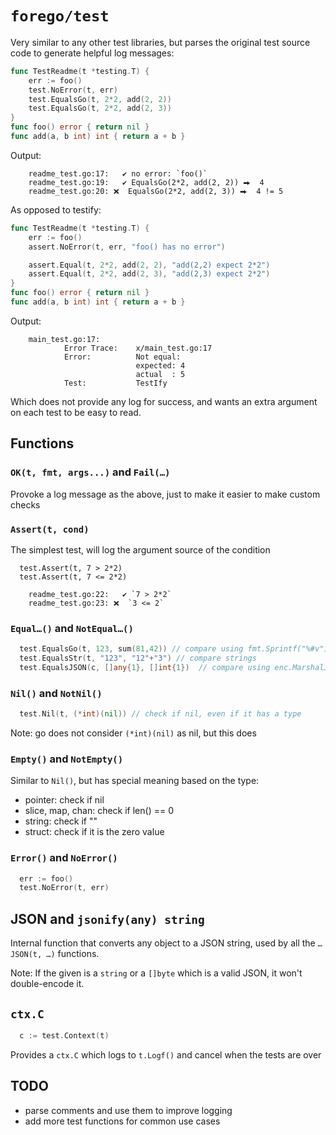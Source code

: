 # `forego/test`

Very similar to any other test libraries, but parses the original test source code to generate helpful log messages:

```go
func TestReadme(t *testing.T) {
	err := foo()
	test.NoError(t, err)
	test.EqualsGo(t, 2*2, add(2, 2))
	test.EqualsGo(t, 2*2, add(2, 3))
}
func foo() error { return nil }
func add(a, b int) int { return a + b }
```

Output:
```
    readme_test.go:17:   ✔ no error: `foo()`
    readme_test.go:19:   ✔ EqualsGo(2*2, add(2, 2)) ⮕  4
    readme_test.go:20: ❌  EqualsGo(2*2, add(2, 3)) ⮕  4 != 5
```

As opposed to testify:

```go
func TestReadme(t *testing.T) {
	err := foo()
	assert.NoError(t, err, "foo() has no error")

	assert.Equal(t, 2*2, add(2, 2), "add(2,2) expect 2*2")
	assert.Equal(t, 2*2, add(2, 3), "add(2,3) expect 2*2")
}
func foo() error { return nil }
func add(a, b int) int { return a + b }
```

Output:
```
    main_test.go:17: 
        	Error Trace:	x/main_test.go:17
        	Error:      	Not equal: 
        	            	expected: 4
        	            	actual  : 5
        	Test:       	TestIfy
```

Which does not provide any log for success, and wants an extra argument on each test to be easy to read.


## Functions

### `OK(t, fmt, args...)` and `Fail(…)`

Provoke a log message as the above, just to make it easier to make custom checks


### `Assert(t, cond)`

The simplest test, will log the argument source of the condition

```
  test.Assert(t, 7 > 2*2)
  test.Assert(t, 7 <= 2*2)
```

```
    readme_test.go:22:   ✔ `7 > 2*2`
    readme_test.go:23: ❌  `3 <= 2`
```


### `Equal…()` and `NotEqual…()`

```go
  test.EqualsGo(t, 123, sum(81,42)) // compare using fmt.Sprintf("%#v")
  test.EqualsStr(t, "123", "12"+"3") // compare strings
  test.EqualsJSON(c, []any{1}, []int{1})  // compare using enc.MarshalJSON()
```


### `Nil()` and `NotNil()`

```go
  test.Nil(t, (*int)(nil)) // check if nil, even if it has a type
```

Note: go does not consider `(*int)(nil)` as nil, but this does


### `Empty()` and `NotEmpty()`

Similar to `Nil()`, but has special meaning based on the type:

* pointer: check if nil
* slice, map, chan: check if len() == 0
* string: check if ""
* struct: check if it is the zero value


### `Error()` and `NoError()`

```go
  err := foo()
  test.NoError(t, err)
```


## JSON and `jsonify(any) string`

Internal function that converts any object to a JSON string, used by all the `…JSON(t, …)` functions.

Note: If the given is a `string` or a `[]byte` which is a valid JSON, it won't double-encode it.


## `ctx.C`

```go
  c := test.Context(t)
```

Provides a `ctx.C` which logs to `t.Logf()` and cancel when the tests are over


## TODO

* parse comments and use them to improve logging
* add more test functions for common use cases
